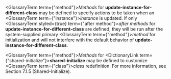  



<GlossaryTerm  term={"method"}><i>Methods</i></GlossaryTerm> for **update-instance-for-different-class** may be defined to specify actions to be taken when an <GlossaryTerm  term={"instance"}><i>instance</i></GlossaryTerm> is updated. If only <GlossaryTerm styled={true} term={"after method"}><i>after methods</i></GlossaryTerm> for **update-instance-for-different-class** are defined, they will be run after the system-supplied primary <GlossaryTerm  term={"method"}><i>method</i></GlossaryTerm> for initialization and will not interfere with the default behavior of **update-instance-for-different-class**. 



<GlossaryTerm  term={"method"}><i>Methods</i></GlossaryTerm> for <DictionaryLink  term={"shared-initialize"}><b>shared-initialize</b></DictionaryLink> may be defined to customize <GlossaryTerm  term={"class"}><i>class</i></GlossaryTerm> redefinition. For more information, see Section 7.1.5 (Shared-Initialize). 







 



 



